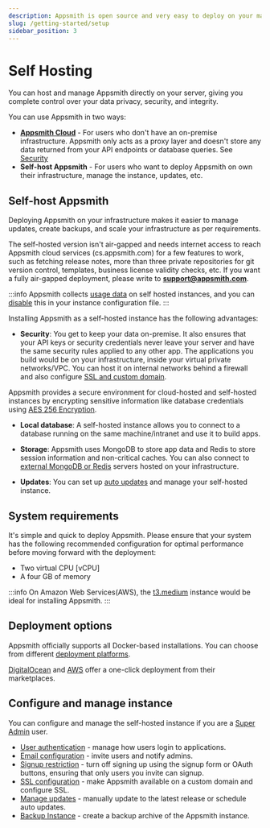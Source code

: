 ```yaml
---
description: Appsmith is open source and very easy to deploy on your machine.
slug: /getting-started/setup
sidebar_position: 3
---
```


# Self Hosting

You can host and manage Appsmith directly on your server, giving you complete control over your data privacy, security, and integrity.

You can use Appsmith in two ways:

* **[Appsmith Cloud](https://app.appsmith.com/user/login)** - For users who don't have an on-premise infrastructure. Appsmith only acts as a proxy layer and doesn't store any data returned from your API endpoints or database queries. See [Security](/product/security)
* **Self-host Appsmith** - For users who want to deploy Appsmith on own their infrastructure, manage the instance, updates, etc.


## Self-host Appsmith

Deploying Appsmith on your infrastructure makes it easier to manage updates, create backups, and scale your infrastructure as per requirements.

The self-hosted version isn't air-gapped and needs internet access to reach Appsmith cloud services (cs.appsmith.com) for a few features to work, such as fetching release notes, more than three private repositories for git version control, templates, business license validity checks, etc. If you want a fully air-gapped deployment, please write to [**support@appsmith.com**](mailto:support@appsmith.com).

:::info
Appsmith collects [usage data](/product/telemetry) on self hosted instances, and you can [disable](/product/telemetry#disable-telemetry) this in your instance configuration file.
:::

Installing Appsmith as a self-hosted instance has the following advantages:

- **Security**: You get to keep your data on-premise. It also ensures that your API keys or security credentials never leave your server and have the same security rules applied to any other app. The applications you build would be on your infrastructure, inside your virtual private networks/VPC. You can host it on internal networks behind a firewall and also configure [SSL and custom domain](/getting-started/setup/instance-configuration/custom-domain).

 Appsmith provides a secure environment for cloud-hosted and self-hosted instances by encrypting sensitive information like database credentials using [AES 256 Encryption](https://en.wikipedia.org/wiki/Advanced\_Encryption\_Standard). 

- **Local database**: A self-hosted instance allows you to connect to a database running on the same machine/intranet and use it to build apps.

- **Storage**: Appsmith uses MongoDB to store app data and Redis to store session information and non-critical caches. You can also connect to [external MongoDB or Redis](/getting-started/setup/instance-configuration/custom-mongodb-redis) servers hosted on your infrastructure.

- **Updates**: You can set up [auto updates](/getting-started/setup/instance-management/maintenance-window) and manage your self-hosted instance.


## System requirements

It's simple and quick to deploy Appsmith. Please ensure that your system has the following recommended configuration for optimal performance before moving forward with the deployment:

* Two virtual CPU \[vCPU]
* A four GB of memory

:::info
On Amazon Web Services(AWS), the [t3.medium](https://aws.amazon.com/ec2/instance-types/t3/) instance would be ideal for installing Appsmith.
:::

## Deployment options

Appsmith officially supports all Docker-based installations. You can choose from different [deployment platforms](/getting-started/setup/installation-guides). 

[DigitalOcean](https://marketplace.digitalocean.com/apps/appsmith) and [AWS](https://aws.amazon.com/marketplace/seller-profile?id=f12088a7-c7be-46e5-8c5d-9cd7a16c8c1e) offer a one-click deployment from their marketplaces.


## Configure and manage instance

You can configure and manage the self-hosted instance if you are a [Super Admin](/getting-started/setup/instance-configuration/admin-settings) user.

* [User authentication](/getting-started/setup/instance-configuration/authentication/) - manage how users login to applications.
* [Email configuration](/getting-started/setup/instance-configuration/email/) - invite users and notify admins.
* [Signup restriction](/getting-started/setup/instance-configuration/disable-user-signup) - turn off signing up using the signup form or OAuth buttons, ensuring that only users you invite can signup.
* [SSL configuration](/getting-started/setup/instance-configuration/custom-domain) - make Appsmith available on a custom domain and configure SSL.
* [Manage updates](/getting-started/setup/instance-management) - manually update to the latest release or schedule auto updates.
* [Backup Instance](/getting-started/setup/instance-management/appsmithctl#backup-appsmith-instance) - create a backup archive of the Appsmith instance.